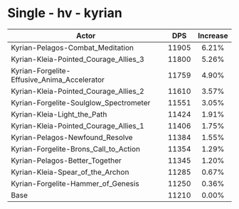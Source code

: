 # Single - hv - kyrian
| Actor | DPS | Increase |
|---|:---:|:---:|
|Kyrian-Pelagos-Combat_Meditation|11905|6.21%|
|Kyrian-Kleia-Pointed_Courage_Allies_3|11800|5.26%|
|Kyrian-Forgelite-Effusive_Anima_Accelerator|11759|4.90%|
|Kyrian-Kleia-Pointed_Courage_Allies_2|11610|3.57%|
|Kyrian-Forgelite-Soulglow_Spectrometer|11551|3.05%|
|Kyrian-Kleia-Light_the_Path|11424|1.91%|
|Kyrian-Kleia-Pointed_Courage_Allies_1|11406|1.75%|
|Kyrian-Pelagos-Newfound_Resolve|11384|1.55%|
|Kyrian-Forgelite-Brons_Call_to_Action|11354|1.29%|
|Kyrian-Pelagos-Better_Together|11345|1.20%|
|Kyrian-Kleia-Spear_of_the_Archon|11285|0.67%|
|Kyrian-Forgelite-Hammer_of_Genesis|11250|0.36%|
|Base|11210|0.00%|
